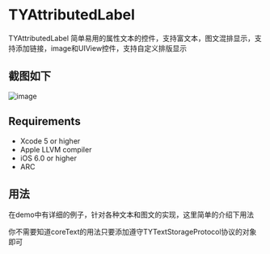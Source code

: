 # TYAttributedLabel
TYAttributedLabel 简单易用的属性文本的控件，支持富文本，图文混排显示，支持添加链接，image和UIView控件，支持自定义排版显示

## 截图如下
![image](https://raw.githubusercontent.com/12207480/TYAttributedLabel/master/screenshot/TYAtrributedLabelDemo.gif)

## Requirements
* Xcode 5 or higher
* Apple LLVM compiler
* iOS 6.0 or higher
* ARC

## 用法
 在demo中有详细的例子，针对各种文本和图文的实现，这里简单的介绍下用法
 
 你不需要知道coreText的用法只要添加遵守TYTextStorageProtocol协议的对象即可
 
